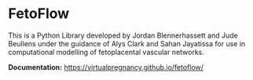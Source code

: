 # FetoFlow

This is a Python Library developed by Jordan Blennerhassett and Jude Beullens under the guidance of Alys Clark and Sahan Jayatissa for use in computational modelling of fetoplacental vascular networks.

**Documentation:** https://virtualpregnancy.github.io/fetoflow/
